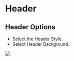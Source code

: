 # Header

## Header Options

* Select the Header Style.
* Select Header Background.


![](http://transvelo.github.io/docs/enter/images/theme-options-header.png)




